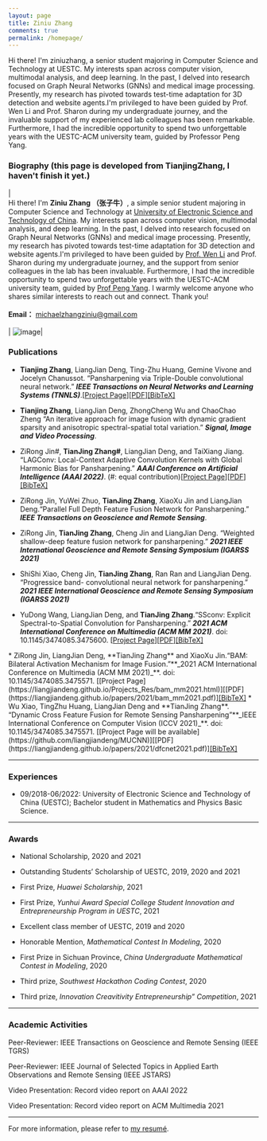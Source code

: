 ```yaml
---
layout: page
title: Ziniu Zhang
comments: true
permalink: /homepage/
---
```


<style>
.biblist { }

/* The item */
.biblist li { }

/* You can define custom styles for plstyle field here. */


/*************************************
   The box that contain BibTeX code
 *************************************/
div.noshow { display: none; }
div.BibTeX {
  margin-right: 1%;
  margin-left: 3%;
  margin-top: 1.2em;
  margin-bottom: 1.3em;
  border: 1px solid silver;
  padding: 0.3em 0.5em;
  background: #eeeeee;
}
div.BibTeX pre { font-size: 100%; overflow: auto;  width: 100%; }
</style>

<script>
function toggleBibtex(articleid) {
  var bib = document.getElementById('bib_'+articleid);
  if (bib) {
    if(bib.className.indexOf('BibTeX') != -1) {
    bib.className.indexOf('noshow') == -1?bib.className = 'BibTeX noshow':bib.className = 'BibTeX';
    }
  } else {
    return;
  }
}
</script>


Hi there! I'm ziniuzhang, a senior student majoring in Computer Science and Technology at UESTC. My interests span across computer vision, multimodal analysis, and deep learning. In the past, I delved into research focused on Graph Neural Networks (GNNs) and medical image processing. Presently, my research has pivoted towards test-time adaptation for 3D detection and website agents.I'm privileged to have been guided by Prof. Wen Li and Prof. Sharon during my undergraduate journey, and the invaluable support of my experienced lab colleagues has been remarkable. Furthermore, I had the incredible opportunity to spend two unforgettable years with the UESTC-ACM university team, guided by Professor Peng Yang.

	
### Biography (this page is developed from TianjingZhang, I haven't finish it yet.)
 
| <br>Hi there! I'm **Ziniu Zhang （张子牛）**, a simple senior student majoring in Computer Science and Technology at <a href="https://www.uestc.edu.cn/">University of Electronic Science and Technology of China</a>. My interests span across computer vision, multimodal analysis, and deep learning. In the past, I delved into research focused on Graph Neural Networks (GNNs) and medical image processing. Presently, my research has pivoted towards test-time adaptation for 3D detection and website agents.I'm privileged to have been guided by <a href="https://wenli-vision.github.io/">Prof. Wen Li</a> and Prof. Sharon during my undergraduate journey, and the support from senior colleagues in the lab has been invaluable. Furthermore, I had the incredible opportunity to spend two unforgettable years with the UESTC-ACM university team, guided by <a href="https://www.x-mol.com/university/faculty/158445">Prof Peng Yang</a>. I warmly welcome anyone who shares similar interests to reach out and connect. Thank you!
  <br> <br> **Email：** <michaelzhangziniu@gmail.com> <br><br>|  ![image](https://tianjingzhang.github.io/tjZhang.jpg)|



### Publications

* **Tianjing Zhang**, LiangJian Deng, Ting-Zhu Huang, Gemine Vivone and Jocelyn Chanussot. “Pansharpening via Triple-Double convolutional neural network.”  **_IEEE Transactions on Neural Networks and Learning Systems (TNNLS)_**.[[Project Page](https://liangjiandeng.github.io/index.html)][[PDF](https://liangjiandeng.github.io/papers/2022/zhang-tnnls2022.pdf)]<a href="javascript:toggleBibtex('zhangtnnls2022')" class="textlink">[BibTeX]</a>
<div id="bib_zhangtnnls2022" class="BibTeX noshow">
<pre>
@ARTICLE{zhangtnnls2022,
	author={T.-J. Zhang, L.-J. Deng, T.-Z. Huang, J. Chanussot, and G. Vivone},
	journal={IEEE Transactions on Neural Networks and Learning Systems}, 
	title={A Triple-Double Convolutional Neural Network for Panchromatic Sharpening}, 
	year={2022},
	volume={},
	number={},
	pages={},
	doi={10.1109/TNNLS.2022.3155655}
   }
</pre>
</div>

* **Tianjing Zhang**, LiangJian Deng, ZhongCheng Wu and ChaoChao Zheng “An iterative approach for image fusion with dynamic gradient sparsity and anisotropic spectral-spatial total variation.”  **_Signal, Image and Video Processing_**.


* ZiRong Jin#,  **TianJing Zhang#**, LiangJian Deng, and TaiXiang Jiang. “LAGConv: Local-Context Adaptive Convolution Kernels with Global Harmonic Bias for Pansharpening.”  **_AAAI Conference on Artificial Intelligence (AAAI 2022)_**. (#: equal contribution)[[Project Page](https://github.com/liangjiandeng/TDNet)][[PDF](https://liangjiandeng.github.io/papers/2022/jin-aaai2022.pdf)]<a href="javascript:toggleBibtex('jinif2021')" class="textlink">[BibTeX]</a>
<div id="bib_jinif2021" class="BibTeX noshow">
<pre>
@ARTICLE{jinif2021,
	author={Jin, Zi-Rong and Zhang, Tian-Jing and Jiang, Tai-Xiang and Vivone, Gemine and Deng, Liang-Jian},
	journal={AAAI Conference on Artificial Intelligence (AAAI)}, 
	title={LAGConv: Local-context Adaptive Convolution Kernels with Global Harmonic Bias for Pansharpening}, 
	year={2022},
	volume={},
	number={},
	pages={},
	doi={}
   }
</pre>
</div>

* ZiRong Jin, YuWei Zhuo, **TianJing Zhang**, XiaoXu Jin and LiangJian Deng.“Parallel Full Depth Feature Fusion Network for Pansharpening.” **_IEEE Transactions on Geoscience and Remote Sensing_**.

* ZiRong Jin, **TianJing Zhang**, Cheng Jin and LiangJian Deng. “Weighted shallow-deep feature fusion network for pansharpening.” **_2021 IEEE International Geoscience and Remote Sensing Symposium (IGARSS 2021)_**

* ShiShi Xiao, Cheng Jin, **TianJing Zhang**, Ran Ran and LiangJian Deng. “Progressice band- convolutional neural network for pansharpening.” **_2021 IEEE International Geoscience and Remote Sensing Symposium (IGARSS 2021)_**

* YuDong Wang, LiangJian Deng, and **TianJing Zhang**.“SSconv: Explicit Spectral-to-Spatial Convolution for Pansharpening.” **_2021 ACM International Conference on Multimedia (ACM MM 2021)_**. doi: 10.1145/3474085.3475600. [[Project Page](https://github.com/liangjiandeng/MUCNN)][[PDF](https://liangjiandeng.github.io/papers/2021/mucnn_mm2021/mucnn_mm2021.pdf)]<a href="javascript:toggleBibtex('mucnn')" class="textlink">[BibTeX]</a>
<div id="bib_mucnn" class="BibTeX noshow">
<pre>
@ARTICLE{mucnn,
author={Yudong Wang, Liang-Jian Deng, Tian-Jing Zhang, Xiao Wu},
booktitle={Proceedings of the 29th ACM International Conference on Multimedia (ACM MM)},
title={SSconv: Explicit Spectral-to-Spatial Convolution for Pansharpening},
year={2021},
pages={DOI: 10.1145/3474085.3475600.},
}
</pre>
</div>
* ZiRong Jin, LiangJian Deng, **TianJing Zhang** and XiaoXu Jin.“BAM: Bilateral Activation Mechanism for Image Fusion.”**_2021 ACM International Conference on Multimedia (ACM MM 2021)_**. doi: 10.1145/3474085.3475571. [[Project Page](https://liangjiandeng.github.io/Projects_Res/bam_mm2021.html)][[PDF](https://liangjiandeng.github.io/papers/2021/bam_mm2021.pdf)]<a href="javascript:toggleBibtex('BAM')" class="textlink">[BibTeX]</a>
<div id="bib_BAM" class="BibTeX noshow">
<pre>
@ARTICLE{BAM,
author={Zi-Rong Jin , Liang-Jian Deng, Tian-Jing Zhang, Xiaoxu Jin},
journal={Proceedings of the 29th ACM International Conference on Multimedia (ACM MM)},
title={BAM: Bilateral Activation Mechanism for Image Fusion},
year={2021},
volume={},
number={},
pages={DOI: 10.1145/3474085.3475571},
}
</pre>
</div>
* Wu Xiao, TingZhu Huang, LiangJian Deng and **TianJing Zhang**. “Dynamic Cross Feature Fusion for Remote Sensing Pansharpening”**_IEEE International Conference on Computer Vision (ICCV 2021)_**. doi: 10.1145/3474085.3475571. [[Project Page will be available](https://github.com/liangjiandeng/MUCNN)][[PDF](https://liangjiandeng.github.io/papers/2021/dfcnet2021.pdf)]<a href="javascript:toggleBibtex('wu_iccv2021')" class="textlink">[BibTeX]</a>
<div id="bib_wu_iccv2021" class="BibTeX noshow">
<pre>
@ARTICLE{wu_iccv2021,
	author={Wu, Xiao and Huang, Ting-Zhu and Deng, Liang-Jian and Zhang, Tian-Jing},
	journal={IEEE International Conference on Computer Vision (ICCV)}, 
	title={Dynamic Cross Feature Fusion for Remote Sensing Pansharpening}, 
	year={2021},
	doi={}
   }
</pre>
</div>


---

### Experiences 

* 09/2018-06/2022: University of Electronic Science and Technology of China (UESTC); Bachelor student in Mathematics and Physics Basic Science.

---

### Awards

* National Scholarship, 2020 and 2021

* Outstanding Students’ Scholarship of UESTC, 2019, 2020 and 2021

* First Prize, _Huawei Scholarship_, 2021

* First Prize, _Yunhui Award Special College Student Innovation and Entrepreneurship Program in UESTC_, 2021

* Excellent class member of UESTC, 2019 and 2020

* Honorable Mention, _Mathematical Contest In Modeling_, 2020

* First Prize in Sichuan Province, _China Undergraduate Mathematical Contest in Modeling_, 2020

* Third prize, _Southwest Hackathon Coding Contest_, 2020

* Third prize, _Innovation Creavitivity Entrepreneurship” Competition_, 2021





---

### Academic Activities

Peer-Reviewer: IEEE Transactions on Geoscience and Remote Sensing (IEEE TGRS)

Peer-Reviewer:  IEEE Journal of Selected Topics in Applied Earth Observations and Remote Sensing (IEEE JSTARS)

Video Presentation: Record video report on AAAI 2022

Video Presentation: Record video report on ACM Multimedia 2021


---

For more information, please refer to <a href="https://tianjingzhang.github.io/cv.pdf">my resumé</a>.

<script type="text/javascript" src="//rf.revolvermaps.com/0/0/6.js?i=573geowbknl&amp;m=7&amp;c=ffc000&amp;cr1=ffffff&amp;f=arial&amp;l=1&amp;s=170&amp;bv=70" async="async"></script>



